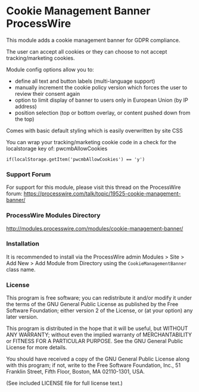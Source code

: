 # Cookie Management Banner ProcessWire
This module adds a cookie management banner for GDPR compliance.

The user can accept all cookies or they can choose to not accept tracking/marketing cookies.

Module config options allow you to:
* define all text and button labels (multi-language support)
* manually increment the cookie policy version which forces the user to review their consent again
* option to limit display of banner to users only in European Union (by IP address)
* position selection (top or bottom overlay, or content pushed down from the top)

Comes with basic default styling which is easily overwritten by site CSS

You can wrap your tracking/marketing cookie code in a check for the localstorage key of: pwcmbAllowCookies
```
if(localStorage.getItem('pwcmbAllowCookies') == 'y')
```

### Support Forum
For support for this module, please visit this thread on the ProcessWire forum: https://processwire.com/talk/topic/19525-cookie-management-banner/

### ProcessWire Modules Directory
http://modules.processwire.com/modules/cookie-management-banner/

### Installation
It is recommended to install via the ProcessWire admin Modules > Site > Add New > Add Module from Directory using the `CookieManagementBanner` class name.

### License
This program is free software; you can redistribute it and/or
modify it under the terms of the GNU General Public License
as published by the Free Software Foundation; either version 2
of the License, or (at your option) any later version.

This program is distributed in the hope that it will be useful,
but WITHOUT ANY WARRANTY; without even the implied warranty of
MERCHANTABILITY or FITNESS FOR A PARTICULAR PURPOSE.  See the
GNU General Public License for more details.

You should have received a copy of the GNU General Public License
along with this program; if not, write to the Free Software
Foundation, Inc., 51 Franklin Street, Fifth Floor, Boston, MA  02110-1301, USA.

(See included LICENSE file for full license text.)
